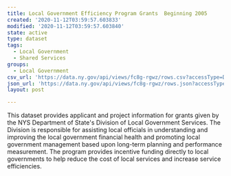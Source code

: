 ```yaml
---
title: Local Government Efficiency Program Grants  Beginning 2005
created: '2020-11-12T03:59:57.603833'
modified: '2020-11-12T03:59:57.603840'
state: active
type: dataset
tags:
  - Local Government
  - Shared Services
groups:
  - Local Government
csv_url: 'https://data.ny.gov/api/views/fc8g-rgwz/rows.csv?accessType=DOWNLOAD'
json_url: 'https://data.ny.gov/api/views/fc8g-rgwz/rows.json?accessType=DOWNLOAD'
layout: post

---
```

This dataset provides applicant and project information for grants given by the NYS Department of State's Division of Local Government Services.  The Division is responsible for assisting local officials in understanding and improving the local government financial health and promoting local government management based upon long-term planning and performance measurement.  The program provides incentive funding directly to local governments to help reduce the cost of local services and increase service efficiencies.

